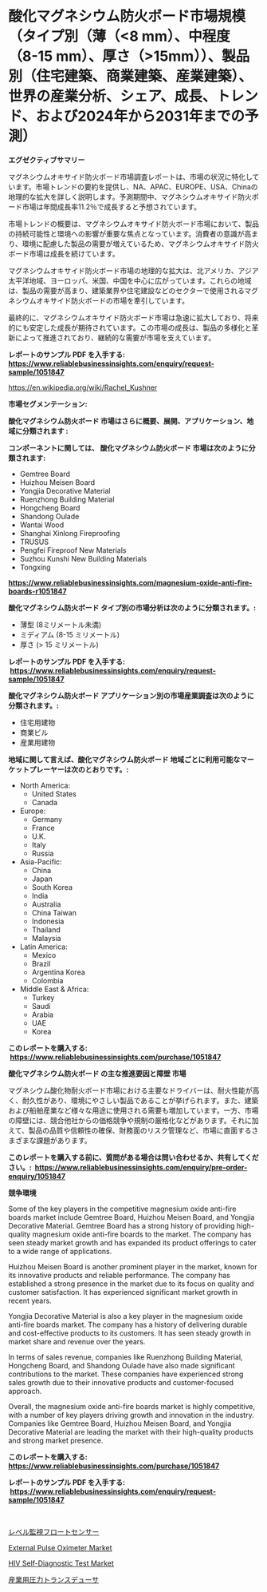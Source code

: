 <p><h1>酸化マグネシウム防火ボード市場規模（タイプ別（薄（<8 mm）、中程度（8-15 mm）、厚さ（>15mm））、製品別（住宅建築、商業建築、産業建築）、世界の産業分析、シェア、成長、トレンド、および2024年から2031年までの予測）</h1></p><p><strong>エグゼクティブサマリー</strong></p>
<p><p>マグネシウムオキサイド防火ボード市場調査レポートは、市場の状況に特化しています。市場トレンドの要約を提供し、NA、APAC、EUROPE、USA、Chinaの地理的な拡大を詳しく説明します。予測期間中、マグネシウムオキサイド防火ボード市場は年間成長率11.2％で成長すると予想されています。</p><p>市場トレンドの概要は、マグネシウムオキサイド防火ボード市場において、製品の持続可能性と環境への影響が重要な焦点となっています。消費者の意識が高まり、環境に配慮した製品の需要が増えているため、マグネシウムオキサイド防火ボード市場は成長を続けています。</p><p>マグネシウムオキサイド防火ボード市場の地理的な拡大は、北アメリカ、アジア太平洋地域、ヨーロッパ、米国、中国を中心に広がっています。これらの地域は、製品の需要が高まり、建築業界や住宅建設などのセクターで使用されるマグネシウムオキサイド防火ボードの市場を牽引しています。</p><p>最終的に、マグネシウムオキサイド防火ボード市場は急速に拡大しており、将来的にも安定した成長が期待されています。この市場の成長は、製品の多様化と革新によって推進されており、継続的な需要が市場を支えています。</p></p>
<p><strong>レポートのサンプル PDF を入手する: <a href="https://www.reliablebusinessinsights.com/enquiry/request-sample/1051847">https://www.reliablebusinessinsights.com/enquiry/request-sample/1051847</a></strong></p>
<p><a href="https://en.wikipedia.org/wiki/Rachel_Kushner">https://en.wikipedia.org/wiki/Rachel_Kushner</a></p>
<p><strong>市場セグメンテーション:</strong></p>
<p><strong> 酸化マグネシウム防火ボード 市場はさらに概要、展開、アプリケーション、地域に分類されます :</strong></p>
<p><strong>コンポーネントに関しては、 酸化マグネシウム防火ボード 市場は次のように分類されます: &nbsp;</strong></p>
<p><ul><li>Gemtree Board</li><li>Huizhou Meisen Board</li><li>Yongjia Decorative Material</li><li>Ruenzhong Building Material</li><li>Hongcheng Board</li><li>Shandong Oulade</li><li>Wantai Wood</li><li>Shanghai Xinlong Fireproofing</li><li>TRUSUS</li><li>Pengfei Fireproof New Materials</li><li>Suzhou Kunshi New Building Materials</li><li>Tongxing</li></ul></p>
<p><strong><a href="https://www.reliablebusinessinsights.com/magnesium-oxide-anti-fire-boards-r1051847">https://www.reliablebusinessinsights.com/magnesium-oxide-anti-fire-boards-r1051847</a></strong></p>
<p><strong> 酸化マグネシウム防火ボード タイプ別の市場分析は次のように分類されます。:</strong></p>
<p><ul><li>薄型 (8ミリメートル未満)</li><li>ミディアム (8-15 ミリメートル)</li><li>厚さ (> 15 ミリメートル)</li></ul></p>
<p><strong>レポートのサンプル PDF を入手する: &nbsp;<a href="https://www.reliablebusinessinsights.com/enquiry/request-sample/1051847">https://www.reliablebusinessinsights.com/enquiry/request-sample/1051847</a></strong></p>
<p><strong> 酸化マグネシウム防火ボード アプリケーション別の市場産業調査は次のように分類されます。:</strong></p>
<p><ul><li>住宅用建物</li><li>商業ビル</li><li>産業用建物</li></ul></p>
<p><strong>地域に関して言えば、酸化マグネシウム防火ボード 地域ごとに利用可能なマーケットプレーヤーは次のとおりです。:</strong></p>
<p><ul>
    <li>
        North America:
        <ul>
            <li>United States</li>
            <li>Canada</li>
        </ul>
    </li>
    <li>
        Europe:
        <ul>
            <li>Germany</li>
            <li>France</li>
            <li>U.K.</li>
            <li>Italy</li>
            <li>Russia</li>
        </ul>
    </li>
    <li>
        Asia-Pacific:
        <ul>
            <li>China</li>
            <li>Japan</li>
            <li>South Korea</li>
            <li>India</li>
            <li>Australia</li>
            <li>China Taiwan</li>
            <li>Indonesia</li>
            <li>Thailand</li>
            <li>Malaysia</li>
        </ul>
    </li>
    <li>
        Latin America:
        <ul>
            <li>Mexico</li>
            <li>Brazil</li>
            <li>Argentina Korea</li>
            <li>Colombia</li>
        </ul>
    </li>
    <li>
        Middle East & Africa:
        <ul>
            <li>Turkey</li>
            <li>Saudi</li>
            <li>Arabia</li>
            <li>UAE</li>
            <li>Korea</li>
        </ul>
    </li>
    </ul></p>
<p><strong>このレポートを購入する: &nbsp;<a href="https://www.reliablebusinessinsights.com/purchase/1051847">https://www.reliablebusinessinsights.com/purchase/1051847</a></strong></p>
<p><strong>酸化マグネシウム防火ボード の主な推進要因と障壁 市場</strong></p>
<p><p>マグネシウム酸化物耐火ボード市場における主要なドライバーは、耐火性能が高く、耐久性があり、環境にやさしい製品であることが挙げられます。また、建築および船舶産業など様々な用途に使用される需要も増加しています。一方、市場の障壁には、競合他社からの価格競争や規制の厳格化などがあります。それに加えて、製品の品質や信頼性の確保、財務面のリスク管理など、市場に直面するさまざまな課題があります。</p></p>
<p><strong>このレポートを購入する前に、質問がある場合は問い合わせるか、共有してください。:&nbsp; <a href="https://www.reliablebusinessinsights.com/enquiry/pre-order-enquiry/1051847">https://www.reliablebusinessinsights.com/enquiry/pre-order-enquiry/1051847</a></strong></p>
<p><strong>競争環境</strong></p>
<p><p>Some of the key players in the competitive magnesium oxide anti-fire boards market include Gemtree Board, Huizhou Meisen Board, and Yongjia Decorative Material. Gemtree Board has a strong history of providing high-quality magnesium oxide anti-fire boards to the market. The company has seen steady market growth and has expanded its product offerings to cater to a wide range of applications.</p><p>Huizhou Meisen Board is another prominent player in the market, known for its innovative products and reliable performance. The company has established a strong presence in the market due to its focus on quality and customer satisfaction. It has experienced significant market growth in recent years.</p><p>Yongjia Decorative Material is also a key player in the magnesium oxide anti-fire boards market. The company has a history of delivering durable and cost-effective products to its customers. It has seen steady growth in market share and revenue over the years.</p><p>In terms of sales revenue, companies like Ruenzhong Building Material, Hongcheng Board, and Shandong Oulade have also made significant contributions to the market. These companies have experienced strong sales growth due to their innovative products and customer-focused approach.</p><p>Overall, the magnesium oxide anti-fire boards market is highly competitive, with a number of key players driving growth and innovation in the industry. Companies like Gemtree Board, Huizhou Meisen Board, and Yongjia Decorative Material are leading the market with their high-quality products and strong market presence.</p></p>
<p><strong>このレポートを購入する: &nbsp; <a href="https://www.reliablebusinessinsights.com/purchase/1051847">https://www.reliablebusinessinsights.com/purchase/1051847</a></strong></p>
<p><strong>レポートのサンプル PDF を入手する: &nbsp;<a href="https://www.reliablebusinessinsights.com/enquiry/request-sample/1051847">https://www.reliablebusinessinsights.com/enquiry/request-sample/1051847</a></strong><strong></strong></p>
<p>&nbsp;</p>
<p><p><a href="https://github.com/DanykaKilback/Market-Research-Report-List-1/blob/main/4861472175354.md">レベル監視フロートセンサー</a></p><p><a href="https://github.com/abdelrhmankishk22/Market-Research-Report-List-5/blob/main/external-pulse-oximeter-market.md">External Pulse Oximeter Market</a></p><p><a href="https://github.com/joannagoyvaerts/Market-Research-Report-List-3/blob/main/hiv-self-diagnostic-test-market.md">HIV Self-Diagnostic Test Market</a></p><p><a href="https://github.com/mohamedbakry57/Market-Research-Report-List-4/blob/main/2232335175355.md">産業用圧力トランスデューサ</a></p></p>